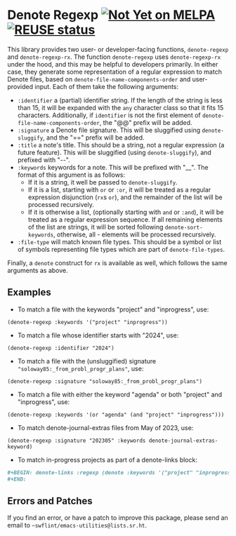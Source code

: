 <!--
SPDX-FileCopyrightText: Copyright (C) 2025 Samuel W. Flint <swflint@samuelwflint.com>

SPDX-License-Identifier: GFDL-1.3-or-later
-->

# Denote Regexp [![Not Yet on MELPA](https://melpa.org/packages/denote-regexp-badge.svg)](https://melpa.org/#/denote-regexp) [![REUSE status](https://api.reuse.software/badge/git.sr.ht/~swflint/denote-regexp)](https://api.reuse.software/info/git.sr.ht/~swflint/denote-regexp)


This library provides two user- or developer-facing functions, `denote-regexp` and `denote-regexp-rx`.
The function `denote-regexp` uses `denote-regexp-rx` under the hood, and this may be helpful to developers primarily.
In either case, they generate some representation of a regular expression to match Denote files, based on `denote-file-name-components-order` and user-provided input.
Each of them take the following arguments:

 - `:identifier` a (partial) identifier string.
   If the length of the string is less than 15, it will be expanded with the `any` character class so that it fits 15 characters.
   Additionally, if `identifier` is not the first element of `denote-file-name-components-order`, the "@@" prefix will be added.
 - `:signature` a Denote file signature.
   This will be sluggified using `denote-sluggify`, and the "==" prefix will be added.
 - `:title` a note's title.
   This should be a string, not a regular expression (a future feature).
   This will be sluggified (using `denote-sluggify`), and prefixed with "--".
 - `:keywords` keywords for a note.
   This will be prefixed with "__".
   The format of this argument is as follows:
    - If it is a string, it well be passed to `denote-sluggify`.
    - If it is a list, starting with `or` or `:or`, it will be treated as a regular expression disjunction (`rx`s `or`), and the remainder of the list will be processed recursively.
    - If it is otherwise a list, (optionally starting with `and` or `:and`), it will be treated as a regular expression sequence.
      If all remaining elements of the list are strings, it will be sorted following `denote-sort-keywords`, otherwise, all - elements will be processed recursively.
 - `:file-type` will match known file types.
   This should be a symbol or list of symbols representing file types which are part of `denote-file-types`.

Finally, a `denote` construct for `rx` is available as well, which follows the same arguments as above.

## Examples

 - To match a file with the keywords "project" and "inprogress", use:
```elisp
(denote-regexp :keywords '("project" "inprogress"))
```

 - To match a file whose identifier starts with "2024", use:
```elisp
(denote-regexp :identifier "2024")
```

 - To match a file with the (unsluggified) signature `"soloway85:_from_probl_progr_plans"`, use:
```elisp
(denote-regexp :signature "soloway85:_from_probl_progr_plans")
```

 - To match a file with either the keyword "agenda" or both "project" and "inprogress", use:
```elisp
(denote-regexp :keywords '(or "agenda" (and "project" "inprogress")))
```

 - To match denote-journal-extras files from May of 2023, use:
```elisp
(denote-regexp :signature "202305" :keywords denote-journal-extras-keyword)
```

 - To match in-progress projects as part of a denote-links block:
 ```org
#+BEGIN: denote-links :regexp (denote :keywords '("project" "inprogress"))
#+END:
```

## Errors and Patches

If you find an error, or have a patch to improve this package, please send an email to `~swflint/emacs-utilities@lists.sr.ht`.
